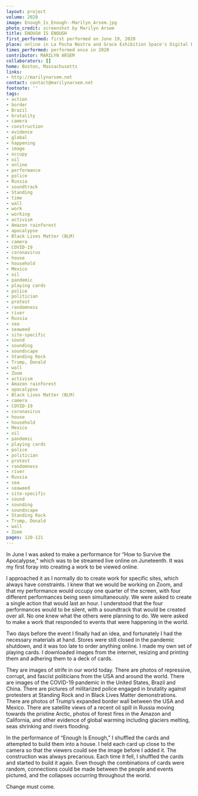 ```yaml
---
layout: project
volume: 2020
image: Enough_Is_Enough--Marilyn_Arsem.jpg
photo_credit: screenshot by Marilyn Arsem
title: ENOUGH IS ENOUGH
first_performed: first performed on June 19, 2020
place: online in La Pocha Nostra and Grace Exhibition Space's Digital Broadcast
times_performed: performed once in 2020
contributor: MARILYN ARSEM
collaborators: []
home: Boston, Massachusetts
links:
- http://marilynarsem.net
contact: contact@marilynarsem.net
footnote: ''
tags:
- action
- border
- Brazil
- brutality
- camera
- construction
- evidence
- global
- happening
- image
- occupy
- oil
- online
- performance
- police
- Russia
- soundtrack
- Standing
- time
- wall
- work
- working
- activism
- Amazon rainforest
- apocalypse
- Black Lives Matter (BLM)
- camera
- COVID-19
- coronavirus
- house
- household
- Mexico
- oil
- pandemic
- playing cards
- police
- politician
- protest
- randomness
- river
- Russia
- sea
- seaweed
- site-specific
- sound
- sounding
- soundscape
- Standing Rock
- Trump, Donald
- wall
- Zoom
- activism
- Amazon rainforest
- apocalypse
- Black Lives Matter (BLM)
- camera
- COVID-19
- coronavirus
- house
- household
- Mexico
- oil
- pandemic
- playing cards
- police
- politician
- protest
- randomness
- river
- Russia
- sea
- seaweed
- site-specific
- sound
- sounding
- soundscape
- Standing Rock
- Trump, Donald
- wall
- Zoom
pages: 120-121
---
```


In June I was asked to make a performance for “How to Survive the Apocalypse,” which was to be streamed live online on Juneteenth.  It was my first foray into creating a work to be viewed online.

I approached it as I normally do to create work for specific sites, which always have constraints.  I knew that we would be working on Zoom, and that my performance would occupy one quarter of the screen, with four different performances being seen simultaneously.  We were asked to create a single action that would last an hour.  I understood that the four performances would to be silent, with a soundtrack that would be created over all.  No one knew what the others were planning to do.  We were asked to make a work that responded to events that were happening in the world.

Two days before the event I finally had an idea, and fortunately I had the necessary materials at hand.  Stores were still closed in the pandemic shutdown, and it was too late to order anything online.  I made my own set of playing cards.  I downloaded images from the internet, resizing and printing them and adhering them to a deck of cards.  

They are images of strife in our world today.  There are photos of repressive, corrupt, and fascist politicians from the USA and around the world.  There are images of the COVID-19 pandemic in the United States, Brazil and China.  There are pictures of militarized police engaged in brutality against protesters at Standing Rock and in Black Lives Matter demonstrations. There are photos of Trump’s expanded border wall between the USA and Mexico. There are satellite views of a recent oil spill in Russia moving towards the pristine Arctic, photos of forest fires in the Amazon and California, and other evidence of global warming including glaciers melting, seas shrinking and rivers flooding.

In the performance of “Enough Is Enough,” I shuffled the cards and attempted to build them into a house.  I held each card up close to the camera so that the viewers could see the image before I added it.  The construction was always precarious.  Each time it fell, I shuffled the cards and started to build it again.  Even though the combinations of cards were random, connections could be made between the people and events pictured, and the collapses occurring throughout the world.  

Change must come.